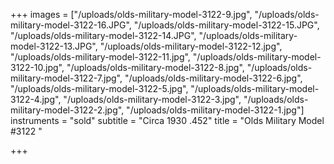 +++
images = ["/uploads/olds-military-model-3122-9.jpg", "/uploads/olds-military-model-3122-16.JPG", "/uploads/olds-military-model-3122-15.JPG", "/uploads/olds-military-model-3122-14.JPG", "/uploads/olds-military-model-3122-13.JPG", "/uploads/olds-military-model-3122-12.jpg", "/uploads/olds-military-model-3122-11.jpg", "/uploads/olds-military-model-3122-10.jpg", "/uploads/olds-military-model-3122-8.jpg", "/uploads/olds-military-model-3122-7.jpg", "/uploads/olds-military-model-3122-6.jpg", "/uploads/olds-military-model-3122-5.jpg", "/uploads/olds-military-model-3122-4.jpg", "/uploads/olds-military-model-3122-3.jpg", "/uploads/olds-military-model-3122-2.jpg", "/uploads/olds-military-model-3122-1.jpg"]
instruments = "sold"
subtitle = "Circa 1930 .452"
title = "Olds Military Model #3122 "

+++
